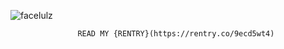 
![facelulz](https://github.com/user-attachments/assets/240f7a6d-5f12-4031-94a0-b719f798747f)

                   READ MY {RENTRY}(https://rentry.co/9ecd5wt4)
